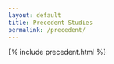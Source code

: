 ```yaml
---
layout: default
title: Precedent Studies
permalink: /precedent/
---
```

{% include precedent.html %}